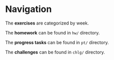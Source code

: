 # Navigation

The **exercises** are categorized by week.

The **homework** can be found in `hw/` directory.

The **progress tasks** can be found in `pt/` directory.

The **challenges** can be found in `chlg/` directory.